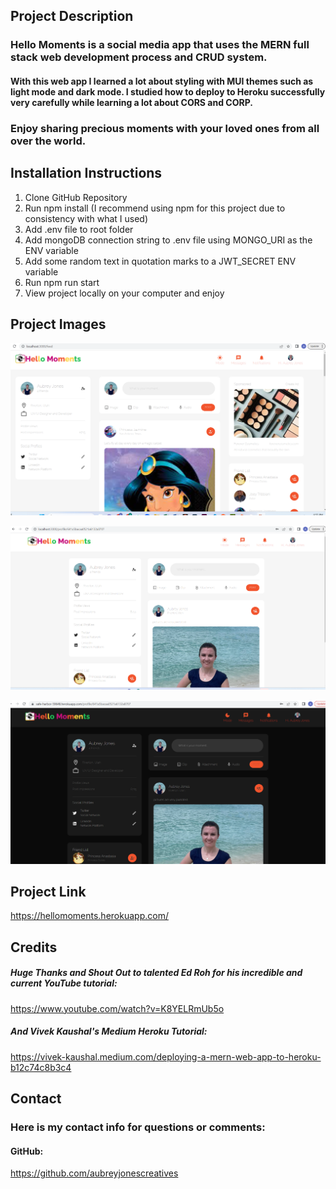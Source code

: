 ## Project Description

### Hello Moments is a social media app that uses the MERN full stack web development process and CRUD system. 

#### With this web app I learned a lot about styling with MUI themes such as light mode and dark mode. I studied how to deploy to Heroku successfully very carefully while learning a lot about CORS and CORP.  


### Enjoy sharing precious moments with your loved ones from all over the world. 



## Installation Instructions 

1. Clone GitHub Repository 
2. Run npm install (I recommend using npm for this project due to consistency with what I used)
3. Add .env file to root folder
4. Add mongoDB connection string to .env file using MONGO_URI as the ENV variable 
5. Add some random text in quotation marks to a JWT_SECRET ENV variable
6. Run npm run start 
7. View project locally on your computer and enjoy 

## Project Images 

![alt text](client/public/assets/newsfeed.png)

![alt text](client/public/assets/profilepage.png)

![alt text](client/public/assets/deployedarkmode.png)


## Project Link 


https://hellomoments.herokuapp.com/





## Credits

##### Huge Thanks and Shout Out to talented Ed Roh for his incredible and current YouTube tutorial:

https://www.youtube.com/watch?v=K8YELRmUb5o


##### And Vivek Kaushal's Medium Heroku Tutorial: 

https://vivek-kaushal.medium.com/deploying-a-mern-web-app-to-heroku-b12c74c8b3c4



## Contact

### Here is my contact info for questions or comments: 

#### GitHub: 


https://github.com/aubreyjonescreatives

